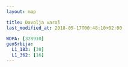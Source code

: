 ```yaml
---
layout: map

title: Đavolja varoš
last_modified_at: 2018-05-17T00:48:10+02:00

WDPA: [328910]
geoSrbija:
  L1_183: [30]
  L1_362: [16]
---
```

